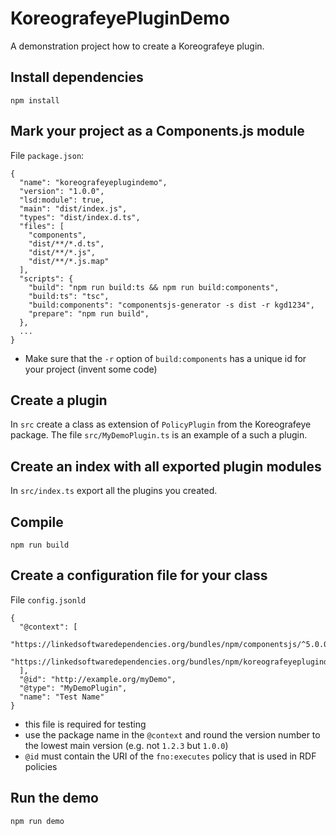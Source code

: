 # KoreografeyePluginDemo

A demonstration project how to create a Koreografeye plugin.

## Install dependencies

```
npm install 
```

## Mark your project as a Components.js module

File `package.json`:

```
{
  "name": "koreografeyeplugindemo",
  "version": "1.0.0",
  "lsd:module": true,
  "main": "dist/index.js",
  "types": "dist/index.d.ts",
  "files": [
    "components",
    "dist/**/*.d.ts",
    "dist/**/*.js",
    "dist/**/*.js.map"
  ],
  "scripts": {
    "build": "npm run build:ts && npm run build:components",
    "build:ts": "tsc",
    "build:components": "componentsjs-generator -s dist -r kgd1234",
    "prepare": "npm run build",
  },
  ...
}
```

- Make sure that the `-r` option of `build:components` has a unique id for your project (invent some code)

## Create a plugin

In `src` create a class as extension of `PolicyPlugin` from 
the Koreografeye package. The file `src/MyDemoPlugin.ts` is an example of a such a plugin.

## Create an index with all exported plugin modules

In `src/index.ts` export all the plugins you created.

## Compile

```
npm run build
```

## Create a configuration file for your class

File `config.jsonld`

```
{
  "@context": [
    "https://linkedsoftwaredependencies.org/bundles/npm/componentsjs/^5.0.0/components/context.jsonld",
    "https://linkedsoftwaredependencies.org/bundles/npm/koreografeyeplugindemo/^1.0.0/components/context.jsonld"
  ],
  "@id": "http://example.org/myDemo",
  "@type": "MyDemoPlugin",
  "name": "Test Name"
}
```

- this file is required for testing
- use the package name in the `@context` and round the version number to the lowest main version (e.g. not `1.2.3` but `1.0.0`)
- `@id` must contain the URI of the `fno:executes` policy that is used in RDF policies

## Run the demo

```
npm run demo
```
